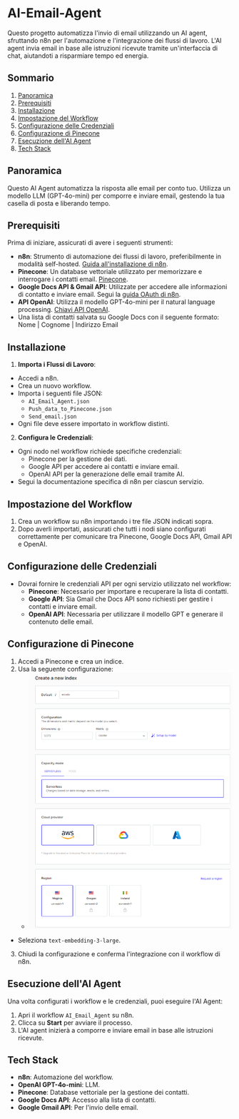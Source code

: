# AI-Email-Agent

Questo progetto automatizza l'invio di email utilizzando un AI agent, sfruttando n8n per l'automazione e l'integrazione dei flussi di lavoro. L'AI agent invia email in base alle istruzioni ricevute tramite un'interfaccia di chat, aiutandoti a risparmiare tempo ed energia.

## Sommario
1. [Panoramica](#panoramica)
2. [Prerequisiti](#prerequisiti)
3. [Installazione](#installazione)
4. [Impostazione del Workflow](#impostazione-del-workflow)
5. [Configurazione delle Credenziali](#configurazione-delle-credenziali)
6. [Configurazione di Pinecone](#configurazione-di-pinecone)
7. [Esecuzione dell'AI Agent](#esecuzione-dellai-agent)
8. [Tech Stack](#tech-stack)

## Panoramica
Questo AI Agent automatizza la risposta alle email per conto tuo. Utilizza un modello LLM (GPT-4o-mini) per comporre e inviare email, gestendo la tua casella di posta e liberando tempo.

## Prerequisiti
Prima di iniziare, assicurati di avere i seguenti strumenti:
- **n8n**: Strumento di automazione dei flussi di lavoro, preferibilmente in modalità self-hosted. [Guida all'installazione di n8n](https://n8n.io/).
- **Pinecone**: Un database vettoriale utilizzato per memorizzare e interrogare i contatti email. [Pinecone](https://www.pinecone.io/).
- **Google Docs API & Gmail API**: Utilizzate per accedere alle informazioni di contatto e inviare email. Segui la [guida OAuth di n8n](https://docs.n8n.io/integrations/builtin/credentials/google/oauth-single-service/#google-cloud-app-becoming-unauthorized).
- **API OpenAI**: Utilizza il modello GPT-4o-mini per il natural language processing. [Chiavi API OpenAI](https://platform.openai.com/api-keys).
- Una lista di contatti salvata su Google Docs con il seguente formato: Nome | Cognome | Indirizzo Email


## Installazione
1. **Importa i Flussi di Lavoro**:
  - Accedi a n8n.
  - Crea un nuovo workflow.
  - Importa i seguenti file JSON:
      - `AI_Email_Agent.json`
      - `Push_data_to_Pinecone.json`
      - `Send_email.json`
  - Ogni file deve essere importato in workflow distinti.

2. **Configura le Credenziali**:
  - Ogni nodo nel workflow richiede specifiche credenziali:
      - Pinecone per la gestione dei dati.
      - Google API per accedere ai contatti e inviare email.
      - OpenAI API per la generazione delle email tramite AI.
  - Segui la documentazione specifica di n8n per ciascun servizio.

## Impostazione del Workflow
1. Crea un workflow su n8n importando i tre file JSON indicati sopra.
2. Dopo averli importati, assicurati che tutti i nodi siano configurati correttamente per comunicare tra Pinecone, Google Docs API, Gmail API e OpenAI.

## Configurazione delle Credenziali
- Dovrai fornire le credenziali API per ogni servizio utilizzato nel workflow:
  - **Pinecone**: Necessario per importare e recuperare la lista di contatti.
  - **Google API**: Sia Gmail che Docs API sono richiesti per gestire i contatti e inviare email.
  - **OpenAI API**: Necessaria per utilizzare il modello GPT e generare il contenuto delle email.

## Configurazione di Pinecone
1. Accedi a Pinecone e crea un indice.
2. Usa la seguente configurazione:
     - ![configurazione](image.png)
 - Seleziona `text-embedding-3-large`.
3. Chiudi la configurazione e conferma l'integrazione con il workflow di n8n.

## Esecuzione dell'AI Agent
Una volta configurati i workflow e le credenziali, puoi eseguire l'AI Agent:
1. Apri il workflow `AI_Email_Agent` su n8n.
2. Clicca su **Start** per avviare il processo.
3. L'AI agent inizierà a comporre e inviare email in base alle istruzioni ricevute.

## Tech Stack
- **n8n**: Automazione del workflow.
- **OpenAI GPT-4o-mini**: LLM.
- **Pinecone**: Database vettoriale per la gestione dei contatti.
- **Google Docs API**: Accesso alla lista di contatti.
- **Google Gmail API**: Per l'invio delle email.

